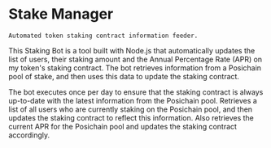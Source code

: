 # Stake Manager

`Automated token staking contract information feeder.`

This Staking Bot is a tool built with Node.js that automatically updates the list of users, their staking amount and the Annual Percentage Rate (APR) on my token's staking contract. The bot retrieves information from a Posichain pool of stake, and then uses this data to update the staking contract.

The bot executes once per day to ensure that the staking contract is always up-to-date with the latest information from the Posichain pool.
Retrieves a list of all users who are currently staking on the Posichain pool, and then updates the staking contract to reflect this information.
Also retrieves the current APR for the Posichain pool and updates the staking contract accordingly.